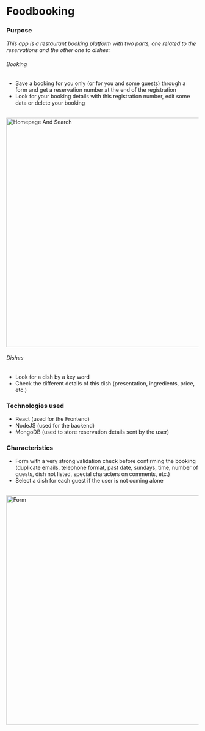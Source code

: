 
# Foodbooking #

### Purpose ###

_This app is a restaurant booking platform with two parts, one related to the reservations and the other one to dishes:_

###### Booking ######

- Save a booking for you only (or for you and some guests) through a form and get a reservation number at the end of the registration
- Look for your booking details with this registration number, edit some data or delete your booking
<br/>
<img alt="Homepage And Search" src="frontend/src/gifs/Foodbooking_(Home-Search).gif" width="800" height="600" />

###### Dishes ######

- Look for a dish by a key word
- Check the different details of this dish (presentation, ingredients, price, etc.)

### Technologies used ###

- React (used for the Frontend)
- NodeJS (used for the backend)
- MongoDB (used to store reservation details sent by the user)

### Characteristics ###

- Form with a very strong validation check before confirming the booking (duplicate emails, telephone format, past date, sundays, time, number of guests, dish not listed, special characters on comments, etc.)
- Select a dish for each guest if the user is not coming alone
<br />
<img alt="Form" src="frontend/src/gifs/Foodbooking_(Form).gif" width="800" height="600" />

